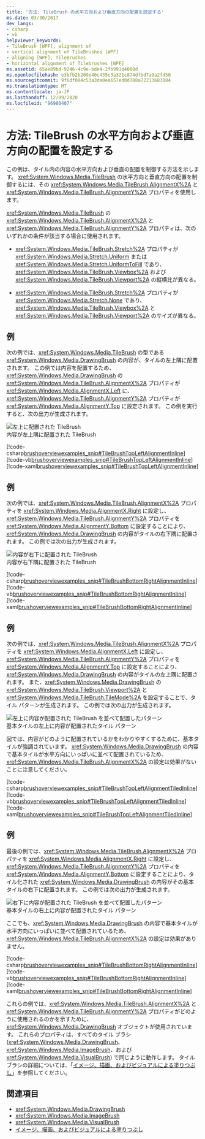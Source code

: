 ```yaml
---
title: '方法: TileBrush の水平方向および垂直方向の配置を設定する'
ms.date: 03/30/2017
dev_langs:
- csharp
- vb
helpviewer_keywords:
- TileBrush [WPF], alignment of
- vertical alignment of TileBrushes [WPF]
- aligning [WPF], TileBrushes
- horizontal alignment of Tilebrushes [WPF]
ms.assetid: 65ae89bd-9246-4c9e-bde4-2fb991d4060d
ms.openlocfilehash: e3bfb2b209e40c435c3a321c874dfbd7a9a2fd50
ms.sourcegitcommit: 9f6df084c53a3da0ea657ed0d708a72213683084
ms.translationtype: MT
ms.contentlocale: ja-JP
ms.lasthandoff: 12/09/2020
ms.locfileid: "96980407"
---
```

# <a name="how-to-set-the-horizontal-and-vertical-alignment-of-a-tilebrush"></a>方法: TileBrush の水平方向および垂直方向の配置を設定する
この例は、タイル内の内容の水平方向および垂直の配置を制御する方法を示します。 <xref:System.Windows.Media.TileBrush> の水平方向と垂直方向の配置を制御するには、その <xref:System.Windows.Media.TileBrush.AlignmentX%2A> と <xref:System.Windows.Media.TileBrush.AlignmentY%2A> プロパティを使用します。  
  
 <xref:System.Windows.Media.TileBrush> の <xref:System.Windows.Media.TileBrush.AlignmentX%2A> と <xref:System.Windows.Media.TileBrush.AlignmentY%2A> プロパティは、次のいずれかの条件が該当する場合に使用されます。  
  
- <xref:System.Windows.Media.TileBrush.Stretch%2A> プロパティが <xref:System.Windows.Media.Stretch.Uniform> または <xref:System.Windows.Media.Stretch.UniformToFill> であり、<xref:System.Windows.Media.TileBrush.Viewbox%2A> および <xref:System.Windows.Media.TileBrush.Viewport%2A> の縦横比が異なる。  
  
- <xref:System.Windows.Media.TileBrush.Stretch%2A> プロパティが <xref:System.Windows.Media.Stretch.None> であり、<xref:System.Windows.Media.TileBrush.Viewbox%2A> と <xref:System.Windows.Media.TileBrush.Viewport%2A> のサイズが異なる。  
  
## <a name="example"></a>例  
 次の例では、<xref:System.Windows.Media.TileBrush> の型である <xref:System.Windows.Media.DrawingBrush> の内容が、タイルの左上隅に配置されます。 この例では内容を配置するため、<xref:System.Windows.Media.DrawingBrush> の <xref:System.Windows.Media.TileBrush.AlignmentX%2A> プロパティが <xref:System.Windows.Media.AlignmentX.Left> に、<xref:System.Windows.Media.TileBrush.AlignmentY%2A> プロパティが <xref:System.Windows.Media.AlignmentY.Top> に設定されます。 この例を実行すると、次の出力が生成されます。  
  
 ![左上に配置された TileBrush](./media/graphicsmm-tilebrushalignmentexampletopleft.png "graphicsmm_TileBrushAlignmentExampleTopLeft")  
内容が左上隅に配置された TileBrush  
  
 [!code-csharp[brushoverviewexamples_snip#TileBrushTopLeftAlignmentInline](~/samples/snippets/csharp/VS_Snippets_Wpf/BrushOverviewExamples_snip/CSharp/TileBrushAlignmentExample.cs#tilebrushtopleftalignmentinline)]
 [!code-vb[brushoverviewexamples_snip#TileBrushTopLeftAlignmentInline](~/samples/snippets/visualbasic/VS_Snippets_Wpf/BrushOverviewExamples_snip/visualbasic/tilebrushalignmentexample.vb#tilebrushtopleftalignmentinline)]
 [!code-xaml[brushoverviewexamples_snip#TileBrushTopLeftAlignmentInline](~/samples/snippets/xaml/VS_Snippets_Wpf/BrushOverviewExamples_snip/XAML/TileBrushAlignmentExample.xaml#tilebrushtopleftalignmentinline)]  
  
## <a name="example"></a>例  
 次の例では、<xref:System.Windows.Media.TileBrush.AlignmentX%2A> プロパティを <xref:System.Windows.Media.AlignmentX.Right> に設定し、<xref:System.Windows.Media.TileBrush.AlignmentY%2A> プロパティを <xref:System.Windows.Media.AlignmentY.Bottom> に設定することにより、<xref:System.Windows.Media.DrawingBrush> の内容がタイルの右下隅に配置されます。 この例では次の出力が生成されます。  
  
 ![内容が右下に配置された TileBrush](./media/graphicsmm-tilebrushalignmentexamplebottomright.png "graphicsmm_TileBrushAlignmentExampleBottomRight")  
内容が右下隅に配置された TileBrush  
  
 [!code-csharp[brushoverviewexamples_snip#TileBrushBottomRightAlignmentInline](~/samples/snippets/csharp/VS_Snippets_Wpf/BrushOverviewExamples_snip/CSharp/TileBrushAlignmentExample.cs#tilebrushbottomrightalignmentinline)]
 [!code-vb[brushoverviewexamples_snip#TileBrushBottomRightAlignmentInline](~/samples/snippets/visualbasic/VS_Snippets_Wpf/BrushOverviewExamples_snip/visualbasic/tilebrushalignmentexample.vb#tilebrushbottomrightalignmentinline)]
 [!code-xaml[brushoverviewexamples_snip#TileBrushBottomRightAlignmentInline](~/samples/snippets/xaml/VS_Snippets_Wpf/BrushOverviewExamples_snip/XAML/TileBrushAlignmentExample.xaml#tilebrushbottomrightalignmentinline)]  
  
## <a name="example"></a>例  
 次の例では、<xref:System.Windows.Media.TileBrush.AlignmentX%2A> プロパティを <xref:System.Windows.Media.AlignmentX.Left> に設定し、<xref:System.Windows.Media.TileBrush.AlignmentY%2A> プロパティを <xref:System.Windows.Media.AlignmentY.Top> に設定することにより、<xref:System.Windows.Media.DrawingBrush> の内容がタイルの左上隅に配置されます。 また、<xref:System.Windows.Media.DrawingBrush> の <xref:System.Windows.Media.TileBrush.Viewport%2A> と <xref:System.Windows.Media.TileBrush.TileMode%2A> を設定することで、タイル パターンが生成されます。 この例では次の出力が生成されます。  
  
 ![左上に内容が配置された TileBrush を並べて配置したパターン](./media/graphicsmm-tilebrushalignmentexampletoplefttiled.png "graphicsmm_TileBrushAlignmentExampleTopLeftTiled")  
基本タイルの左上に内容が配置されたタイル パターン  
  
 図では、内容がどのように配置されているかをわかりやすくするために、基本タイルが強調されています。 <xref:System.Windows.Media.DrawingBrush> の内容で基本タイルが水平方向にいっぱいに並べて配置されているため、<xref:System.Windows.Media.TileBrush.AlignmentX%2A> の設定は効果がないことに注意してください。  
  
 [!code-csharp[brushoverviewexamples_snip#TileBrushTopLeftAlignmentTiledInline](~/samples/snippets/csharp/VS_Snippets_Wpf/BrushOverviewExamples_snip/CSharp/TileBrushAlignmentExample.cs#tilebrushtopleftalignmenttiledinline)]
 [!code-vb[brushoverviewexamples_snip#TileBrushTopLeftAlignmentTiledInline](~/samples/snippets/visualbasic/VS_Snippets_Wpf/BrushOverviewExamples_snip/visualbasic/tilebrushalignmentexample.vb#tilebrushtopleftalignmenttiledinline)]
 [!code-xaml[brushoverviewexamples_snip#TileBrushTopLeftAlignmentTiledInline](~/samples/snippets/xaml/VS_Snippets_Wpf/BrushOverviewExamples_snip/XAML/TileBrushAlignmentExample.xaml#tilebrushtopleftalignmenttiledinline)]  
  
## <a name="example"></a>例  
 最後の例では、<xref:System.Windows.Media.TileBrush.AlignmentX%2A> プロパティを <xref:System.Windows.Media.AlignmentX.Right> に設定し、<xref:System.Windows.Media.TileBrush.AlignmentY%2A> プロパティを <xref:System.Windows.Media.AlignmentY.Bottom> に設定することにより、タイル化された <xref:System.Windows.Media.DrawingBrush> の内容がその基本タイルの右下に配置されます。 この例では次の出力が生成されます。  
  
 ![右下に内容が配置された TileBrush を並べて配置したパターン](./media/graphicsmm-tilebrushalignmentexamplebottomrighttiled.png "graphicsmm_TileBrushAlignmentExampleBottomRightTiled")  
基本タイルの右上に内容が配置されたタイル パターン  
  
 ここでも、<xref:System.Windows.Media.DrawingBrush> の内容で基本タイルが水平方向にいっぱいに並べて配置されているため、<xref:System.Windows.Media.TileBrush.AlignmentX%2A> の設定は効果がありません。  
  
 [!code-csharp[brushoverviewexamples_snip#TileBrushBottomRightAlignmentInline](~/samples/snippets/csharp/VS_Snippets_Wpf/BrushOverviewExamples_snip/CSharp/TileBrushAlignmentExample.cs#tilebrushbottomrightalignmentinline)]
 [!code-vb[brushoverviewexamples_snip#TileBrushBottomRightAlignmentInline](~/samples/snippets/visualbasic/VS_Snippets_Wpf/BrushOverviewExamples_snip/visualbasic/tilebrushalignmentexample.vb#tilebrushbottomrightalignmentinline)]
 [!code-xaml[brushoverviewexamples_snip#TileBrushBottomRightAlignmentInline](~/samples/snippets/xaml/VS_Snippets_Wpf/BrushOverviewExamples_snip/XAML/TileBrushAlignmentExample.xaml#tilebrushbottomrightalignmentinline)]  
  
 これらの例では、<xref:System.Windows.Media.TileBrush.AlignmentX%2A> と <xref:System.Windows.Media.TileBrush.AlignmentY%2A> プロパティがどのように使用されるのかを示すために、<xref:System.Windows.Media.DrawingBrush> オブジェクトが使用されています。 これらのプロパティは、すべてのタイル ブラシ (<xref:System.Windows.Media.DrawingBrush>、<xref:System.Windows.Media.ImageBrush>、および <xref:System.Windows.Media.VisualBrush>) で同じように動作します。 タイル ブラシの詳細については、「[イメージ、描画、およびビジュアルによる塗りつぶし](painting-with-images-drawings-and-visuals.md)」を参照してください。  
  
## <a name="see-also"></a>関連項目

- <xref:System.Windows.Media.DrawingBrush>
- <xref:System.Windows.Media.ImageBrush>
- <xref:System.Windows.Media.VisualBrush>
- [イメージ、描画、およびビジュアルによる塗りつぶし](painting-with-images-drawings-and-visuals.md)

